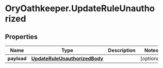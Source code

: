 # OryOathkeeper.UpdateRuleUnauthorized

## Properties

| Name        | Type                                                            | Description | Notes      |
| ----------- | --------------------------------------------------------------- | ----------- | ---------- |
| **payload** | [**UpdateRuleUnauthorizedBody**](UpdateRuleUnauthorizedBody.md) |             | [optional] |
